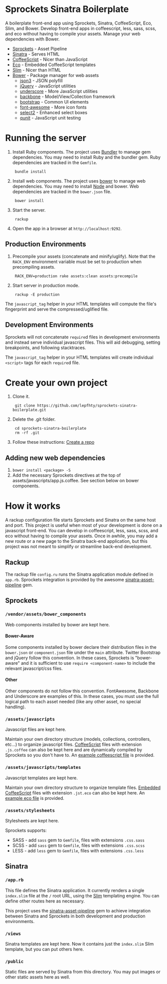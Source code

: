 # Sprockets Sinatra Boilerplate

A boilerplate front-end app using Sprockets, Sinatra, CoffeeScript, Eco, Slim, and Bower.  Develop front-end apps in coffeescript, less, sass, scss, and eco without having to compile your assets.  Manage your web dependencies with Bower.

* [Sprockets](//github.com/sstephenson/sprockets) - Asset Pipeline
* [Sinatra](//github.com/sinatra/sinatra) - Serves HTML
* [CoffeeScript](//github.com/jashkenas/coffee-script) - Nicer than JavaScript
* [Eco](//github.com/sstephenson/eco) - Embedded CoffeeScript templates
* [Slim](//github.com/slim-template/slim) - Nicer than HTML
* [Bower](//github.com/bower/bower) - Package manager for web assets
    * [json3](//github.com/bestiejs/json3) - JSON polyfill
    * [jQuery](//github.com/jquery/jquery) - JavaScript utilities
    * [underscore](//github.com/jashkenas/underscore) - More JavaScript utilities
    * [backbone](//github.com/jashkenas/backbone) - Model/View/Collection framework
    * [bootstrap](//github.com/twbs/bootstrap) - Common UI elements
    * [font-awesome](//github.com/FortAwesome/font-awesome) - More icon fonts
    * [select2](//github.com/ivaynberg/select2) - Enhanced select boxes
    * [qunit](//github.com/jquery/qunit) - JavaScript unit testing

# Running the server

1. Install Ruby components.  The project uses [Bundler](http://bundler.io) to manage gem dependencies.  You may need to install Ruby and the bundler gem.  Ruby dependencies are tracked in the `Gemfile`.

        bundle install

2. Install web components.  The project uses [bower](http://bower.io) to manage web dependencies.  You may need to install [Node](http://nodejs.org) and bower.  Web dependencies are tracked in the `bower.json` file.

        bower install

3. Start the server.

        rackup

4. Open the app in a browser at `http://localhost:9292`.

## Production Environments

1. Precompile your assets (concatenate and minify/uglify).  Note that the `RACK_ENV` environment variable must be set to production when precompiling assets.

        RACK_ENV=production rake assets:clean assets:precompile

2. Start server in production mode.

        rackup -E production

The `javascript_tag` helper in your HTML templates will compute the file's fingerprint and serve the compressed/uglified file.

## Development Environments

Sprockets will not concatenate `require`d files in development environments and instead serve individual javascript files.  This will aid debugging, setting breakpoints, and following stacktraces.

The `javascript_tag` helper in your HTML templates will create individual `<script>` tags for each `require`d file.

# Create your own project

1. Clone it.

        git clone https://github.com/lepfhty/sprockets-sinatra-boilerplate.git

2. Delete the .git folder.

        cd sprockets-sinatra-boilerplate
        rm -rf .git

3. Follow these instructions: [Create a repo](https://help.github.com/articles/create-a-repo)

## Adding new web dependencies

1. `bower install <package> -S`
2. Add the necessary Sprockets directives at the top of assets/javascripts/app.js.coffee.  See section below on bower components.


# How it works

A rackup configuration file starts Sprockets and Sinatra on the same host and port.  This project is useful when most of your development is done on a javascript front-end.  You can develop in coffeescript, less, sass, scss, and eco without having to compile your assets.  Once in awhile, you may add a new route or a new page to the Sinatra back-end application, but this project was not meant to simplify or streamline back-end development.

## Rackup

The rackup file `config.ru` runs the Sinatra application module defined in `app.rb`.  Sprockets integration is provided by the awesome [sinatra-asset-pipeline](//github.com/kalasjocke/sinatra-asset-pipeline) gem.

## Sprockets

### `/vendor/assets/bower_components`

Web components installed by bower are kept here.

#### Bower-Aware
Some components installed by bower declare their distribution files in the `bower.json` or `component.json` file under the `main` attribute.  Twitter Bootstrap and jQuery follow this convention.  In these cases, Sprockets is "bower-aware" and it is sufficient to use `require <component-name>` to include the relevant javascript/css files.

#### Other
Other components do not follow this convention.  FontAwesome, Backbone and Underscore are examples of this.  In these cases, you must use the full logical path to each asset needed (like any other asset, no special handling).

### `/assets/javascripts`

Javascript files are kept here.

Maintain your own directory structure (models, collections, controllers, etc...) to organize javascript files.  [CoffeeScript](//github.com/jashkenas/coffee-script) files with extension `.js.coffee` can also be kept here and are dynamically compiled by Sprockets so you don't have to.  An [example coffeescript file](https://github.com/lepfhty/sprockets-sinatra-boilerplate/blob/master/javascripts/example.js.coffee) is provided.


### `/assets/javascripts/templates`

Javascript templates are kept here.

Maintain your own directory structure to organize template files.  [Embedded CoffeeScript](//github.com/sstephenson/eco) files with extension `.jst.eco` can also be kept here.  An [example eco file](https://github.com/lepfhty/sprockets-sinatra-boilerplate/blob/master/javascripts/templates/example.jst.eco) is provided.

### `/assets/stylesheets`

Stylesheets are kept here.

Sprockets supports:

  * SASS - add `sass` gem to `Gemfile`, files with extensions `.css.sass`
  * SCSS - add `sass` gem to `Gemfile`, files with extensions `.css.scss`
  * LESS - add `less` gem to `Gemfile`, files with extensions `.css.less`

## Sinatra

### `/app.rb`

This file defines the Sinatra application.  It currently renders a single `index.slim` file at the `/` root URL, using the [Slim](//github.com/slim-template/slim) templating engine.  You can define other routes here as necessary.

This project uses the [sinatra-asset-pipeline](//github.com/kalasjocke/sinatra-asset-pipeline) gem to achieve integration between Sinatra and Sprockets in both development and production environments.

### `/views`

Sinatra templates are kept here.  Now it contains just the `index.slim` Slim template, but you can put others here.

### `/public`

Static files are served by Sinatra from this directory.  You may put images or other static assets here as well.
